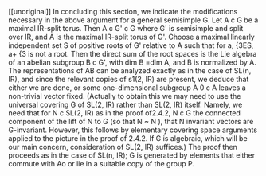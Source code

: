 [[unoriginal]]
In concluding this section, we indicate the modifications necessary in the
above argument for a general semisimple G. Let A c G be a maximal IR-split
torus. Then A c G' c G where G' is semisimple and split over IR, and A is the
maximal IR-split torus of G'. Choose a maximal linearly independent set S of
positive roots of G' relative to A such that for a, {3ES, a+ {3 is not a root. Then
the direct sum of the root spaces is the Lie algebra of an abelian subgroup
B c G', with dim B =dim A, and B is normalized by A. The representations
of AB can be analyzed exactly as in the case of SL(n, IR), and since the relevant
copies of s1(2, IR) are present, we deduce that either we are done, or some
one-dimensional subgroup A 0 c A leaves a non-trivial vector fixed. (Actually
to obtain this we may need to use the universal covering G of SL(2, IR) rather
than SL(2, IR) itself. Namely, we need that for N c SL(2, IR) as in the proof of2.4.2,
N c G the connected component of the lift of N to G (so that N ~ N ), that N
invariant vectors are G-invariant. However, this follows by elementary covering
space arguments applied to the picture in the proof of 2.4.2. If G is algebraic,
which will be our main concern, consideration of SL(2, IR) suffices.) The proof
then proceeds as in the case of SL(n, IR); G is generated by elements that either
commute with Ao or lie in a suitable copy of the group P.